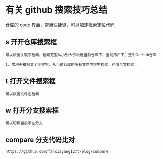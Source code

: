# 有关 github 搜索技巧总结

仓库的 code 界面，常用快捷键，可以加速检索定位代码

## s 开开仓库搜索框

    可以根据关键字检索，检索范围从小到大依次是当前仓库下、当前用户下、整个Github仓库

    1、常用于根据某个关键字，从当前仓库的所有文件内容中检索，也叫全文检索；

## t 打开文件搜索框

    可以根据文件名检索

## w 打开分支搜索框

    可以切换当前所在分支

## compare 分支代码比对
    https://github.com/fanxiayang12/t-blog/compare